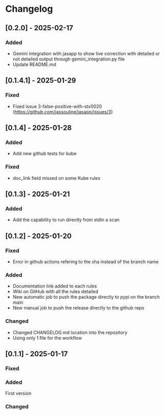 # Changelog

## [0.2.0] - 2025-02-17
### Added
- Gemini integration with jasapp to show live correction with detailed or not detailed output through gemini_integration.py file
- Update README.md

## [0.1.4.1] - 2025-01-29
### Fixed
- Fixed issue 3-false-positive-with-stx0020 (https://github.com/jassouline/jasapp/issues/3)


## [0.1.4] - 2025-01-28
### Added
- Add new github tests for kube

### Fixed
- doc_link field missed on some Kube rules

## [0.1.3] - 2025-01-21
### Added
- Add the capability to run directly from stdin a scan


## [0.1.2] - 2025-01-20
### Fixed
- Error in github actions refering to the sha instead of the branch name

### Added
- Documentation link added to each rules
- Wiki on GitHub with all the rules detailed
- New automatic job to push the package directly to pypi on the branch main
- New manual job to push the release directly to the github repo

### Changed
- Changed CHANGELOG.md location into the repository
- Using only 1 file for the workflow

## [0.1.1] - 2025-01-17
### Fixed

### Added
First version

### Changed
